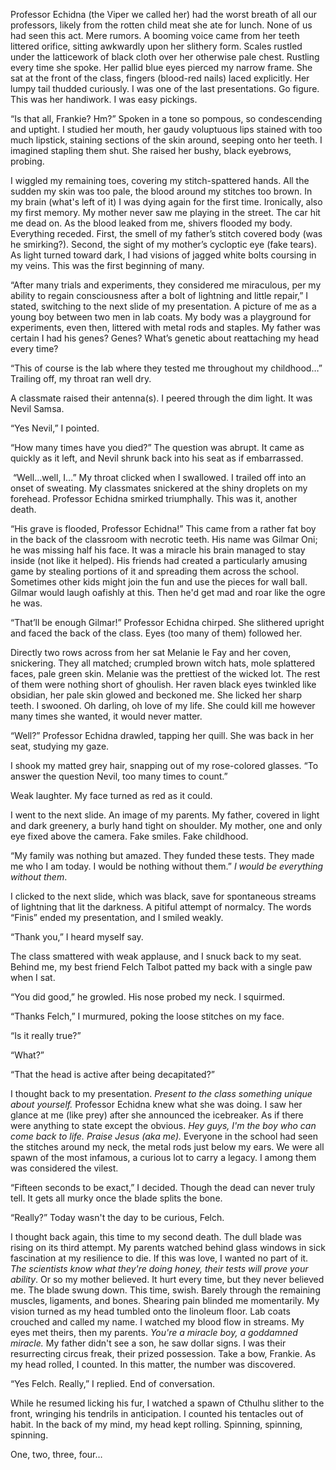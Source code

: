 Professor Echidna (the Viper we called her) had the worst breath of all our professors, likely from the rotten child meat she ate for lunch. None of us had seen this act. Mere rumors. A booming voice came from her teeth littered orifice, sitting awkwardly upon her slithery form. Scales rustled under the latticework of black cloth over her otherwise pale chest. Rustling every time she spoke. Her pallid blue eyes pierced my narrow frame. She sat at the front of the class, fingers (blood-red nails) laced explicitly. Her lumpy tail thudded curiously. I was one of the last presentations. Go figure. This was her handiwork. I was easy pickings.

“Is that all, Frankie? Hm?” Spoken in a tone so pompous, so condescending and uptight. I studied her mouth, her gaudy voluptuous lips stained with too much lipstick, staining sections of the skin around, seeping onto her teeth. I imagined stapling them shut. She raised her bushy, black eyebrows, probing.

I wiggled my remaining toes, covering my stitch-spattered hands. All the sudden my skin was too pale, the blood around my stitches too brown. In my brain (what's left of it) I was dying again for the first time. Ironically, also my first memory. My mother never saw me playing in the street. The car hit me dead on. As the blood leaked from me, shivers flooded my body. Everything receded. First, the smell of my father’s stitch covered body (was he smirking?). Second, the sight of my mother’s cycloptic eye (fake tears). As light turned toward dark, I had visions of jagged white bolts coursing in my veins. This was the first beginning of many.

“After many trials and experiments, they considered me miraculous, per my ability to regain consciousness after a bolt of lightning and little repair,” I stated, switching to the next slide of my presentation. A picture of me as a young boy between two men in lab coats. My body was a playground for experiments, even then, littered with metal rods and staples. My father was certain I had his genes? Genes? What’s genetic about reattaching my head every time?

“This of course is the lab where they tested me throughout my childhood…” Trailing off, my throat ran well dry.

A classmate raised their antenna(s). I peered through the dim light. It was Nevil Samsa.

“Yes Nevil,” I pointed.

“How many times have you died?” The question was abrupt. It came as quickly as it left, and Nevil shrunk back into his seat as if embarrassed.

 “Well…well, I…” My throat clicked when I swallowed. I trailed off into an onset of sweating. My classmates snickered at the shiny droplets on my forehead. Professor Echidna smirked triumphally. This was it, another death.

“His grave is flooded, Professor Echidna!” This came from a rather fat boy in the back of the classroom with necrotic teeth. His name was Gilmar Oni; he was missing half his face. It was a miracle his brain managed to stay inside (not like it helped). His friends had created a particularly amusing game by stealing portions of it and spreading them across the school. Sometimes other kids might join the fun and use the pieces for wall ball. Gilmar would laugh oafishly at this. Then he'd get mad and roar like the ogre he was.

“That’ll be enough Gilmar!” Professor Echidna chirped. She slithered upright and faced the back of the class. Eyes (too many of them) followed her.

Directly two rows across from her sat Melanie le Fay and her coven, snickering. They all matched; crumpled brown witch hats, mole splattered faces, pale green skin. Melanie was the prettiest of the wicked lot. The rest of them were nothing short of ghoulish. Her raven black eyes twinkled like obsidian, her pale skin glowed and beckoned me. She licked her sharp teeth. I swooned. Oh darling, oh love of my life. She could kill me however many times she wanted, it would never matter.

“Well?” Professor Echidna drawled, tapping her quill. She was back in her seat, studying my gaze.

I shook my matted grey hair, snapping out of my rose-colored glasses. “To answer the question Nevil, too many times to count.”

Weak laughter. My face turned as red as it could.

I went to the next slide. An image of my parents. My father, covered in light and dark greenery, a burly hand tight on shoulder. My mother, one and only eye fixed above the camera. Fake smiles. Fake childhood.

“My family was nothing but amazed. They funded these tests. They made me who I am today. I would be nothing without them.” *I would be everything without them*.

I clicked to the next slide, which was black, save for spontaneous streams of lightning that lit the darkness. A pitiful attempt of normalcy. The words “Finis” ended my presentation, and I smiled weakly.

“Thank you,” I heard myself say.

The class smattered with weak applause, and I snuck back to my seat. Behind me, my best friend Felch Talbot patted my back with a single paw when I sat.

“You did good,” he growled. His nose probed my neck. I squirmed.

“Thanks Felch,” I murmured, poking the loose stitches on my face.

“Is it really true?”

“What?”

“That the head is active after being decapitated?”

I thought back to my presentation. *Present to the class something unique about yourself.* Professor Echidna knew what she was doing. I saw her glance at me (like prey) after she announced the icebreaker. As if there were anything to state except the obvious. *Hey guys, I'm the boy who can come back to life. Praise Jesus (aka me).* Everyone in the school had seen the stitches around my neck, the metal rods just below my ears. We were all spawn of the most infamous, a curious lot to carry a legacy. I among them was considered the vilest.

“Fifteen seconds to be exact,” I decided. Though the dead can never truly tell. It gets all murky once the blade splits the bone.

“Really?” Today wasn't the day to be curious, Felch.

I thought back again, this time to my second death. The dull blade was rising on its third attempt. My parents watched behind glass windows in sick fascination at my resilience to die. If this was love, I wanted no part of it. *The scientists know what they're doing honey, their tests will prove your ability*. Or so my mother believed. It hurt every time, but they never believed me. The blade swung down. This time, swish. Barely through the remaining muscles, ligaments, and bones. Shearing pain blinded me momentarily. My vision turned as my head tumbled onto the linoleum floor. Lab coats crouched and called my name. I watched my blood flow in streams. My eyes met theirs, then my parents. *You're a miracle boy, a goddamned miracle.* My father didn't see a son, he saw dollar signs. I was their resurrecting circus freak, their prized possession. Take a bow, Frankie. As my head rolled, I counted. In this matter, the number was discovered.

“Yes Felch. Really,” I replied. End of conversation.

While he resumed licking his fur, I watched a spawn of Cthulhu slither to the front, wringing his tendrils in anticipation. I counted his tentacles out of habit. In the back of my mind, my head kept rolling. Spinning, spinning, spinning.

One, two, three, four…